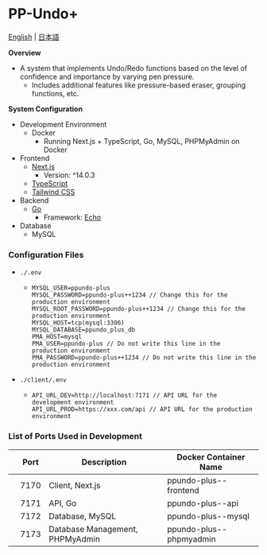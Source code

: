 # PP-Undo+
[English](./README.md) | [日本語](./README.ja.md)

**Overview**

- A system that implements Undo/Redo functions based on the level of confidence and importance by varying pen pressure.
  - Includes additional features like pressure-based eraser, grouping functions, etc.

**System Configuration**

- Development Environment
  - Docker
    - Running Next.js + TypeScript, Go, MySQL, PHPMyAdmin on Docker
- Frontend
  - [Next.js](https://nextjs.org/)
    - Version: ^14.0.3
  - [TypeScript](https://www.typescriptlang.org/)
  - [Tailwind CSS](https://tailwindcss.com/)
- Backend
  - [Go](https://golang.org/)
    - Framework: [Echo](https://echo.labstack.com/)
- Database
  - MySQL

### Configuration Files
- `./.env`
  - ```
    MYSQL_USER=ppundo-plus
    MYSQL_PASSWORD=ppundo-plus++1234 // Change this for the production environment
    MYSQL_ROOT_PASSWORD=ppundo-plus++1234 // Change this for the production environment
    MYSQL_HOST=tcp(mysql:3306)
    MYSQL_DATABASE=ppundo_plus_db
    PMA_HOST=mysql
    PMA_USER=ppundo-plus // Do not write this line in the production environment
    PMA_PASSWORD=ppundo-plus++1234 // Do not write this line in the production environment
    ```

- `./client/.env`
  - ```
    API_URL_DEV=http://localhost:7171 // API URL for the development environment
    API_URL_PROD=https://xxx.com/api // API URL for the production environment
    ```

### List of Ports Used in Development

|     | Port | Description                   | Docker Container Name        |
| :-: | ---- | ----------------------------- | ---------------------------- |
|     | 7170 | Client, Next.js               | ppundo-plus--frontend        |
|     | 7171 | API, Go                       | ppundo-plus--api             |
|     | 7172 | Database, MySQL               | ppundo-plus--mysql           |
|     | 7173 | Database Management, PHPMyAdmin | ppundo-plus--phpmyadmin    |
